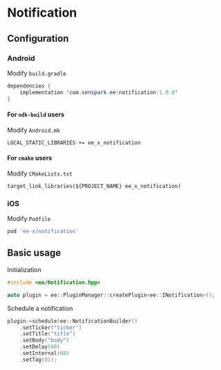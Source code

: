 # Notification
## Configuration
### Android
Modify `build.gradle`
```java
dependencies {
    implementation 'com.senspark.ee:notification:1.0.0'
}
```

#### For `ndk-build` users
Modify `Android.mk`
```
LOCAL_STATIC_LIBRARIES += ee_x_notification
```

#### For `cmake` users
Modify `CMakeLists.txt`
```
target_link_libraries(${PROJECT_NAME} ee_x_notification)
```

### iOS
Modify `Podfile`
```ruby
pod 'ee-x/notification'
```

## Basic usage
Initialization
```cpp
#include <ee/Notification.hpp>

auto plugin = ee::PluginManager::createPlugin<ee::INotification>();
```

Schedule a notification
```cpp
plugin->schedule(ee::NotificationBuilder()
    .setTicker("ticker")
    .setTitle("title")
    .setBody("body")
    .setDelay(60)
    .setInternal(60)
    .setTag(0));
```